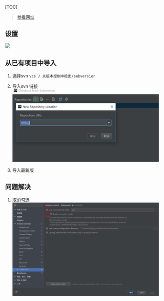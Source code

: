 [TOC]

> [参看网址](https://blog.csdn.net/Knight_quan/article/details/51889476)

## 设置
![](https://img-blog.csdn.net/20160712154050806?watermark/2/text/aHR0cDovL2Jsb2cuY3Nkbi5uZXQv/font/5a6L5L2T/fontsize/400/fill/I0JBQkFCMA==/dissolve/70/gravity/Center)

## 从已有项目中导入
1. 选择svn
`vcs / 从版本控制中检出/subversion`

2.  导入svn 链接
![](images/Snipaste_2018-06-13_18-41-19.png)

3. 导入最新版


## 问题解决
 1. 取消勾选
 ![](images/Snipaste_2018-06-29_15-44-30.png)